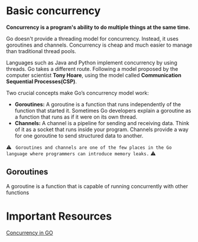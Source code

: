 # Basic concurrency


**Concurrency is a program's ability to do multiple things at the same time.**

Go doesn't provide a threading model for concurrency. Instead, it uses goroutines and channels. Concurrency is cheap and much easier to manage than traditional thread pools.

Languages such as Java and Python implement concurrency by using threads. Go takes a different route. Following a model proposed by the computer scientist **Tony Hoare**, using the model called **Communication Sequential Processes(CSP)**.

Two crucial concepts make Go’s concurrency model work:

- **Goroutines:** A goroutine is a function that runs independently of the function that started it. Sometimes Go developers explain a goroutine as a function that runs as if it were on its own thread.
- **Channels:** A channel is a pipeline for sending and receiving data. Think of it as a socket that runs inside your program. Channels provide a way for one goroutine to send structured data to another.

⚠️ ```
Goroutines and channels are one of the few places in the Go language where programmers can introduce memory leaks.``` ⚠️


## Goroutines 

A goroutine is a function that is capable of running concurrently with other functions



# Important Resources

[Concurrency in GO](https://livebook.manning.com/book/go-in-practice/chapter-3/9)